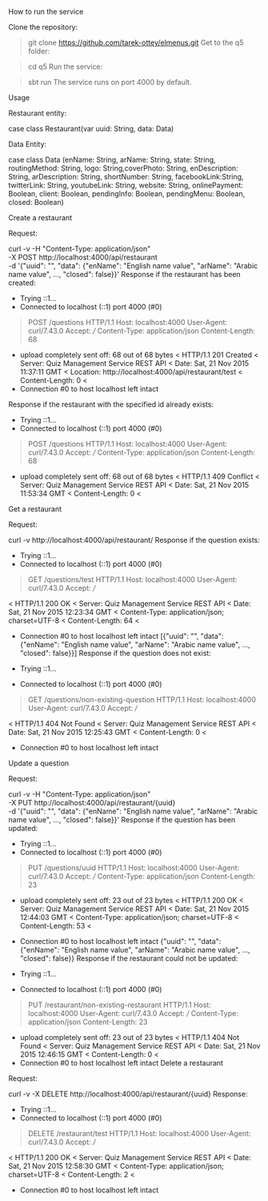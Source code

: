 How to run the service

Clone the repository:

> git clone https://github.com/tarek-ottey/elmenus.git
Get to the q5 folder:

> cd q5
Run the service:

> sbt run
The service runs on port 4000 by default.

Usage

Restaurant entity:

case class Restaurant(var uuid: String, data: Data)

Data Entity:

case class Data (enName: String, arName: String, state: String, routingMethod: String, logo: String,coverPhoto: String,
                 enDescription: String, arDescription: String, shortNumber: String, facebookLink:String,
                 twitterLink: String, youtubeLink: String, website: String, onlinePayment: Boolean, client: Boolean,
                 pendingInfo: Boolean, pendingMenu: Boolean, closed: Boolean)
				 
				 
Create a restaurant

Request:

curl -v -H "Content-Type: application/json" \
	 -X POST http://localhost:4000/api/restaurant \
	 -d '{"uuid": "", "data": {"enName": "English name value", "arName": "Arabic name value", ..., "closed": false}}'
Response if the restaurant has been created:

*   Trying ::1...
* Connected to localhost (::1) port 4000 (#0)
> POST /questions HTTP/1.1
> Host: localhost:4000
> User-Agent: curl/7.43.0
> Accept: */*
> Content-Type: application/json
> Content-Length: 68
>
* upload completely sent off: 68 out of 68 bytes
< HTTP/1.1 201 Created
< Server: Quiz Management Service REST API
< Date: Sat, 21 Nov 2015 11:37:11 GMT
< Location: http://localhost:4000/api/restaurant/test
< Content-Length: 0
<
* Connection #0 to host localhost left intact

Response if the restaurant with the specified id already exists:

*   Trying ::1...
* Connected to localhost (::1) port 4000 (#0)
> POST /questions HTTP/1.1
> Host: localhost:4000
> User-Agent: curl/7.43.0
> Accept: */*
> Content-Type: application/json
> Content-Length: 68
>
* upload completely sent off: 68 out of 68 bytes
< HTTP/1.1 409 Conflict
< Server: Quiz Management Service REST API
< Date: Sat, 21 Nov 2015 11:53:34 GMT
< Content-Length: 0
<


Get a restaurant

Request:

curl -v http://localhost:4000/api/restaurant/
Response if the question exists:

*   Trying ::1...
* Connected to localhost (::1) port 4000 (#0)
> GET /questions/test HTTP/1.1
> Host: localhost:4000
> User-Agent: curl/7.43.0
> Accept: */*
>
< HTTP/1.1 200 OK
< Server: Quiz Management Service REST API
< Date: Sat, 21 Nov 2015 12:23:34 GMT
< Content-Type: application/json; charset=UTF-8
< Content-Length: 64
<
* Connection #0 to host localhost left intact
[{"uuid": "", "data": {"enName": "English name value", "arName": "Arabic name value", ..., "closed": false}}]
Response if the question does not exist:

*   Trying ::1...
* Connected to localhost (::1) port 4000 (#0)
> GET /questions/non-existing-question HTTP/1.1
> Host: localhost:4000
> User-Agent: curl/7.43.0
> Accept: */*
>
< HTTP/1.1 404 Not Found
< Server: Quiz Management Service REST API
< Date: Sat, 21 Nov 2015 12:25:43 GMT
< Content-Length: 0
<
* Connection #0 to host localhost left intact

Update a question

Request:

curl -v -H "Content-Type: application/json" \
	 -X PUT http://localhost:4000/api/restaurant/{uuid} \
	 -d '{"uuid": "", "data": {"enName": "English name value", "arName": "Arabic name value", ..., "closed": false}}'
Response if the question has been updated:

*   Trying ::1...
* Connected to localhost (::1) port 4000 (#0)
> PUT /questions/uuid HTTP/1.1
> Host: localhost:4000
> User-Agent: curl/7.43.0
> Accept: */*
> Content-Type: application/json
> Content-Length: 23
>
* upload completely sent off: 23 out of 23 bytes
< HTTP/1.1 200 OK
< Server: Quiz Management Service REST API
< Date: Sat, 21 Nov 2015 12:44:03 GMT
< Content-Type: application/json; charset=UTF-8
< Content-Length: 53
<
* Connection #0 to host localhost left intact
{"uuid": "", "data": {"enName": "English name value", "arName": "Arabic name value", ..., "closed": false}}
Response if the restaurant could not be updated:

*   Trying ::1...
* Connected to localhost (::1) port 4000 (#0)
> PUT /restaurant/non-existing-restaurant HTTP/1.1
> Host: localhost:4000
> User-Agent: curl/7.43.0
> Accept: */*
> Content-Type: application/json
> Content-Length: 23
>
* upload completely sent off: 23 out of 23 bytes
< HTTP/1.1 404 Not Found
< Server: Quiz Management Service REST API
< Date: Sat, 21 Nov 2015 12:46:15 GMT
< Content-Length: 0
<
* Connection #0 to host localhost left intact
Delete a restaurant

Request:

curl -v -X DELETE http://localhost:4000/api/restaurant/{uuid}
Response:

*   Trying ::1...
* Connected to localhost (::1) port 4000 (#0)
> DELETE /restaurant/test HTTP/1.1
> Host: localhost:4000
> User-Agent: curl/7.43.0
> Accept: */*
>
< HTTP/1.1 200 OK
< Server: Quiz Management Service REST API
< Date: Sat, 21 Nov 2015 12:58:30 GMT
< Content-Type: application/json; charset=UTF-8
< Content-Length: 2
<
* Connection #0 to host localhost left intact